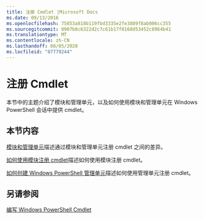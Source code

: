```yaml
---
title: 注册 Cmdlet |Microsoft Docs
ms.date: 09/13/2016
ms.openlocfilehash: 75853a818b119fbd3335e2fe3889f8ab006cc355
ms.sourcegitcommit: 0907b8c6322d2c7c61b17f8168d53452c8964b41
ms.translationtype: MT
ms.contentlocale: zh-CN
ms.lasthandoff: 08/05/2020
ms.locfileid: "87779244"
---
```

# <a name="registering-cmdlets"></a>注册 Cmdlet

本节中的主题介绍了模块和管理单元，以及如何使用模块和管理单元在 Windows PowerShell 会话中提供 cmdlet。

## <a name="in-this-section"></a>本节内容

[模块和管理单元](./modules-and-snap-ins.md)描述通过模块和管理单元注册 cmdlet 之间的差异。

[如何使用模块注册 cmdlet](./how-to-import-cmdlets-using-modules.md)描述如何使用模块注册 cmdlet。

[如何创建 Windows PowerShell 管理单元](./how-to-create-a-windows-powershell-snap-in.md)描述如何使用管理单元注册 cmdlet。

## <a name="see-also"></a>另请参阅

[编写 Windows PowerShell Cmdlet](../cmdlet/cmdlet-overview.md)
